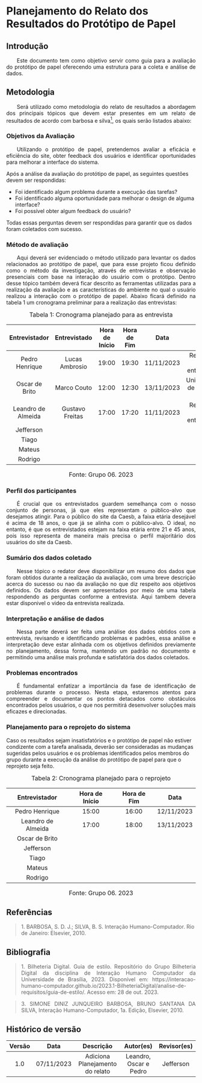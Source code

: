 # Planejamento do Relato dos Resultados do Protótipo de Papel

## Introdução

<p align="justify">&emsp;&emsp;Este documento tem como objetivo servir como guia para a avaliação do protótipo de papel oferecendo uma estrutura para a coleta e análise de dados.</p>

## Metodologia

<p align="justify">&emsp;&emsp;Será utilizado como metodologia do relato de resultados a abordagem dos principais tópicos que devem estar presentes em um relato de resultados de acordo com barbosa e silva<a href="#1"><sup>1</sup></a>,
os quais serão listados abaixo:</p>

### Objetivos da Avaliação

<p align="justify">&emsp;&emsp;Utilizando o protótipo de papel, pretendemos avaliar a eficácia e eficiência do site, obter feedback dos usuários e identificar oportunidades para melhorar a interface do sistema.</p>

Após a análise da avaliação do protótipo de papel, as seguintes questões devem ser respondidas:

- Foi identificado algum problema durante a execução das tarefas?
- Foi identificado alguma oportunidade para melhorar o design de alguma interface?
- Foi possível obter algum feedback do usuário?

Todas essas perguntas devem ser respondidas para garantir que os dados foram coletados com sucesso.


### Método de avaliação
<p align="justify">&emsp;&emsp;Aqui deverá ser evidenciado o método utilizado para levantar os dados relacionados ao protótipo de papel, que para esse projeto ficou definido como 
o método da investigação, através de entrevistas e observação presenciais com base na interação do usuário com o protótipo.
Dentro desse tópico também deverá ficar descrito as ferramentas utilizadas para a realização da avaliação e as características do ambiente no qual 
o usuário realizou a interação com o protótipo de papel. Abaixo ficará definido na tabela 1 um cronograma preliminar para a realização das entrevistas:</p>

<font size="3"><p style="text-align: center">Tabela 1: Cronograma planejado para as entrevista</p></font>


| Entrevistador |    Entrevistado   |      Hora de Início     |  Hora de Fim | Data | Local |
| :----: | :--------: | :------------------: | :-----: | :-----: | :-------: |
|  Pedro Henrique | Lucas Ambrosio | 19:00 | 19:30 | 11/11/2023 |  Residência do entrevistado | 
|  Oscar de Brito | Marco Couto |  12:00|  12:30|  13/11/2023|  Universidade de Brasília - FGA| 
| Leandro de Almeida | Gustavo Freitas | 17:00  | 17:20 | 11/11/2023 | Residência do entrevistado | 
|  Jefferson |   |  |  |  |  | 
|  Tiago |   |  |  |  |  | 
|  Mateus |   |  |  |  |  | 
|  Rodrigo |   |  |  |  |  | 

<font size="3"><p style="text-align: center">Fonte: Grupo 06. 2023</p></font>


### Perfil dos participantes
<p align="justify">&emsp;&emsp;É crucial que os entrevistados guardem semelhança com o nosso conjunto de personas, já que eles representam o público-alvo que desejamos atingir. Para o público do site da Caesb, a faixa etária desejável é acima de 18 anos, o que já se alinha com o público-alvo. O ideal, no entanto, é que os entrevistados estejam na faixa etária entre 21 e 45 anos, pois isso representa de maneira mais precisa o perfil majoritário dos usuários do site da Caesb.</p>

### Sumário dos dados coletado
<p align="justify">&emsp;&emsp;Nesse tópico o redator deve disponibilizar um resumo dos dados que foram obtidos durante a realização da avaliação, com uma breve descrição acerca do sucesso ou nao da avaliação no que diz respeito aos objetivos definidos.
Os dados devem ser apresentados por meio de uma tabela respondendo as perguntas conforme a entrevista. Aqui tambem devera estar disponivel o video da entrevista realizada.</p>

### Interpretação e análise de dados
<p align="justify">&emsp;&emsp;Nessa parte deverá ser feita uma análise dos dados obtidos com a entrevista, revisando e identificando problemas e padrões, essa análise e interpretação deve estar alinhada com os objetivos definidos previamente no planejamento, dessa forma, mantendo um padrão no documento
e permitindo uma análise mais profunda e satisfatória dos dados coletados.</p>

### Problemas encontrados
<p align="justify">&emsp;&emsp;É fundamental enfatizar a importância da fase de identificação de problemas durante o processo. Nesta etapa, estaremos atentos para compreender e documentar os pontos detacados como obstáculos encontrados pelos usuários, o que nos permitirá desenvolver soluções mais eficazes e direcionadas.</p>

### Planejamento para o reprojeto do sistema
Caso os resultados sejam insatisfatórios e o protótipo de papel não estiver condizente com a tarefa analisada, deverão ser consideradas as mudanças sugeridas pelos usuários e os problemas identificados pelos membros do grupo durante a execução da análise do protótipo de papel para que o reprojeto seja feito.

<center>
  
<font size="3"><p style="text-align: center">Tabela 2: Cronograma planejado para o reprojeto</p></font>


| Entrevistador |       Hora de Início     |  Hora de Fim | Data |
| :----: | :--------: |  :-----: | :-----: | 
|  Pedro Henrique | 15:00  | 16:00 | 12/11/2023 |
|  Leandro de Almeida | 17:00  | 18:00 | 13/11/2023 |  
|  Oscar de Brito |   |  |  |  | 
|  Jefferson |   |  |  |  |  
|  Tiago |   |  |  |  |  
|  Mateus |   |  |  |  |  
|  Rodrigo |   |  |  |  |  

<font size="3"><p style="text-align: center">Fonte: Grupo 06. 2023</p></font>

</center>

## Referências

> <p id="1">1. BARBOSA, S. D. J.; SILVA, B. S. Interação Humano-Computador. Rio de Janeiro: Elsevier, 2010.</p> 


## Bibliografia

> <p align="justify"> 1. Bilheteria Digital. Guia de estilo. Repositório do Grupo Bilheteria Digital da disciplina de Interação Humano Computador da Universidade de Brasília, 2023. Disponível em: https://interacao-humano-computador.github.io/2023.1-BilheteriaDigital/analise-de-requisitos/guia-de-estilo/. Acesso em: 28 de out. 2023.</p>

> <p id="1" align="justify">3. SIMONE DINIZ JUNQUEIRO BARBOSA, BRUNO SANTANA DA SILVA, Interação Humano-Computador, 1a. Edição, Elsevier, 2010.</p>


## Histórico de versão
<center>

| Versão |    Data    |      Descrição       |  Autor(es) | Revisor(es) |
| :----: | :--------: | :------------------: | :-----: | :-----: |
|  1.0   | 07/11/2023 | Adiciona Planejamento do relato | Leandro, Oscar e Pedro | Jefferson |

</center>
